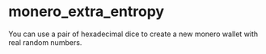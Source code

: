 # monero_extra_entropy

You can use a pair of hexadecimal dice to create a new monero wallet with real random numbers.


